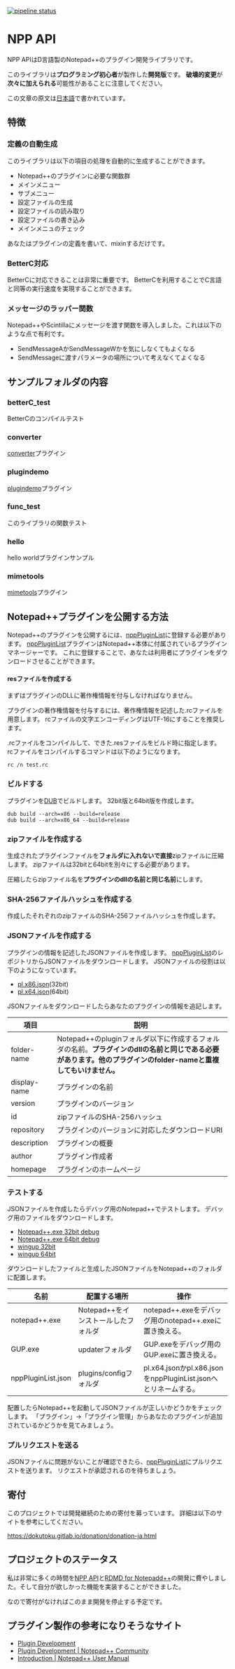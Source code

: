 [![pipeline status](https://gitlab.com/dokutoku/npp-api/badges/master/pipeline.svg)](https://gitlab.com/dokutoku/npp-api/commits/master)
# NPP API
NPP APIはD言語製のNotepad++のプラグイン開発ライブラリです。

このライブラリは**プログラミング初心者**が製作した**開発版**です。
**破壊的変更**が**次々に加えられる**可能性があることに注意してください。

この文章の原文は[日本語](https://gitlab.com/dokutoku/npp-api/blob/master/README-ja.md)で書かれています。

## 特徴
### 定義の自動生成
このライブラリは以下の項目の処理を自動的に生成することができます。

- Notepad++のプラグインに必要な関数群
- メインメニュー
- サブメニュー
- 設定ファイルの生成
- 設定ファイルの読み取り
- 設定ファイルの書き込み
- メインメニュのチェック

あなたはプラグインの定義を書いて、mixinするだけです。

### BetterC対応
BetterCに対応できることは非常に重要です。
BetterCを利用することでC言語と同等の実行速度を実現することができます。

### メッセージのラッパー関数
Notepad++やScintillaにメッセージを渡す関数を導入しました。これは以下のような点で有利です。

- SendMessageAかSendMessageWかを気にしなくてもよくなる
- SendMessageに渡すパラメータの場所について考えなくてよくなる

## サンプルフォルダの内容
### betterC_test
BetterCのコンパイルテスト

### converter
[converter](https://github.com/npp-plugins/converter)プラグイン

### plugindemo
[plugindemo](https://github.com/npp-plugins/plugindemo)プラグイン

### func_test
このライブラリの関数テスト

### hello
hello worldプラグインサンプル

### mimetools
[mimetools](https://github.com/npp-plugins/mimetools)プラグイン

## Notepad++プラグインを公開する方法
Notepad++のプラグインを公開するには、[nppPluginList](https://github.com/notepad-plus-plus/nppPluginList)に登録する必要があります。
[nppPluginList](https://github.com/notepad-plus-plus/nppPluginList)プラグインはNotepad++本体に付属されているプラグインマネージャーです。
これに登録することで、あなたは利用者にプラグインをダウンロードさせることができます。

#### resファイルを作成する
まずはプラグインのDLLに著作権情報を付与しなければなりません。

プラグインの著作権情報を付与するには、著作権情報を記述した.rcファイルを用意します。
rcファイルの文字エンコーディングはUTF-16にすることを推奨します。

.rcファイルをコンパイルして、できた.resファイルをビルド時に指定します。
rcファイルをコンパイルするコマンドは以下のようになります。

```
rc /n test.rc
```

### ビルドする
プラグインを[DUB](https://code.dlang.org/)でビルドします。
32bit版と64bit版を作成します。

```
dub build --arch=x86 --build=release
dub build --arch=x86_64 --build=release
```

### zipファイルを作成する
生成されたプラグインファイルを**フォルダに入れないで直接**zipファイルに圧縮します。
zipファイルは32bitと64bitを別々にする必要があります。

圧縮したらzipファイル名を**プラグインのdllの名前と同じ名前**にします。

### SHA-256ファイルハッシュを作成する
作成したそれぞれのzipファイルのSHA-256ファイルハッシュを作成します。

### JSONファイルを作成する
プラグインの情報を記述したJSONファイルを作成します。
[nppPluginList](https://github.com/notepad-plus-plus/nppPluginList)のレポジトリからJSONファイルをダウンロードします。
JSONファイルの役割は以下のようになっています。

- [pl.x86.json](https://github.com/notepad-plus-plus/nppPluginList/blob/master/src/pl.x86.json)(32bit)
- [pl.x64.json](https://github.com/notepad-plus-plus/nppPluginList/blob/master/src/pl.x64.json)(64bit)

JSONファイルをダウンロードしたらあなたのプラグインの情報を追記します。

| 項目 | 説明 |
| --- | --- |
| folder-name | Notepad++のpluginフォルダ以下に作成するフォルダの名前。**プラグインのdllの名前と同じである必要があります。他のプラグインのfolder-nameと重複してもいけません。** |
| display-name | プラグインの名前 |
| version | プラグインのバージョン |
| id | zipファイルのSHA-256ハッシュ |
| repository | プラグインのバージョンに対応したダウンロードURI |
| description | プラグインの概要 |
| author | プラグイン作成者 |
| homepage | プラグインのホームページ |

### テストする
JSONファイルを作成したらデバッグ用のNotepad++でテストします。
デバッグ用のファイルをダウンロードします。

- [Notepad++.exe 32bit debug](https://notepad-plus-plus.org/assets/pluginListTestTools/npp.debug.x32.zip)
- [Notepad++.exe 64bit debug](https://notepad-plus-plus.org/assets/pluginListTestTools/npp.debug.x64.zip)
- [wingup 32bit](https://notepad-plus-plus.org/assets/pluginListTestTools/wingup.release.x64.zip)
- [wingup 64bit](https://notepad-plus-plus.org/assets/pluginListTestTools/wingup.release.x64.zip)

ダウンロードしたファイルと生成したJSONファイルをNotepad++のフォルダに配置します。

| 名前 | 配置する場所 | 操作 |
| --- | --- | --- |
| notepad++.exe | Notepad++をインストールしたフォルダ | notepad++.exeをデバッグ用のnotepad++.exeに置き換える。 |
| GUP.exe | updaterフォルダ | GUP.exeをデバッグ用のGUP.exeに置き換える。 |
| nppPluginList.json | plugins/configフォルダ | pl.x64.jsonかpl.x86.jsonをnppPluginList.jsonへとリネームする。 |

配置したらNotepad++を起動してJSONファイルが正しいかどうかをチェックします。
「プラグイン」→「プラグイン管理」からあなたのプラグインが追加されているかどうかを見てみましょう。

### プルリクエストを送る
JSONファイルに問題がないことが確認できたら、[nppPluginList](https://github.com/notepad-plus-plus/nppPluginList)にプルリクエストを送ります。
リクエストが承認されるのを待ちましょう。

## 寄付
このプロジェクトでは開発継続のための寄付を募っています。
詳細は以下のサイトを参考にしてください。

https://dokutoku.gitlab.io/donation/donation-ja.html

## プロジェクトのステータス
私は非常に多くの時間を[NPP API](https://gitlab.com/dokutoku/npp-api)と[RDMD for Notepadd++](https://gitlab.com/dokutoku/rdmd-for-npp)の開発に費やしました。そして自分が欲しかった機能を実装することができました。

なので寄付がなければこのまま開発を停止する予定です。

## プラグイン製作の参考になりそうなサイト
- [Plugin Development](https://web.archive.org/web/20190717193010/http://docs.notepad-plus-plus.org/index.php?title=Plugin_Development)
- [Plugin Development | Notepad++ Community](https://community.notepad-plus-plus.org/category/5/plugin-development)
- [Introduction | Notepad++ User Manual](https://npp-user-manual.org)
